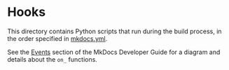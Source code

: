 # Hooks

This directory contains Python scripts that run during the build process, in the order specified in [mkdocs.yml](../mkdocs.yml).

See the [Events](https://www.mkdocs.org/dev-guide/plugins/#events) section of the MkDocs Developer Guide for a diagram and details about the `on_` functions.
